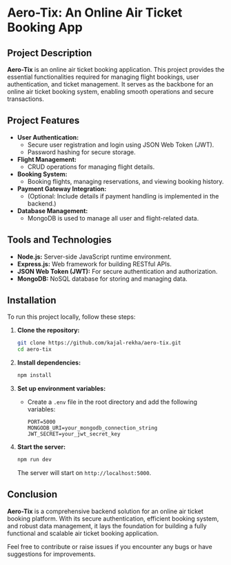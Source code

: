 # Aero-Tix: An Online Air Ticket Booking App

## Project Description

**Aero-Tix** is an online air ticket booking application. This project provides the essential functionalities required for managing flight bookings, user authentication, and ticket management. It serves as the backbone for an online air ticket booking system, enabling smooth operations and secure transactions.

## Project Features

- **User Authentication:** 
  - Secure user registration and login using JSON Web Token (JWT).
  - Password hashing for secure storage.
- **Flight Management:** 
  - CRUD operations for managing flight details.
- **Booking System:** 
  - Booking flights, managing reservations, and viewing booking history.
- **Payment Gateway Integration:**
  - (Optional: Include details if payment handling is implemented in the backend.)
- **Database Management:**
  - MongoDB is used to manage all user and flight-related data.
  
## Tools and Technologies

- **Node.js:** Server-side JavaScript runtime environment.
- **Express.js:** Web framework for building RESTful APIs.
- **JSON Web Token (JWT):** For secure authentication and authorization.
- **MongoDB:** NoSQL database for storing and managing data.

## Installation

To run this project locally, follow these steps:

1. **Clone the repository:**
    ```bash
    git clone https://github.com/kajal-rekha/aero-tix.git
    cd aero-tix
    ```

2. **Install dependencies:**
    ```bash
    npm install
    ```

3. **Set up environment variables:**
   - Create a `.env` file in the root directory and add the following variables:
     ```plaintext
     PORT=5000
     MONGODB_URI=your_mongodb_connection_string
     JWT_SECRET=your_jwt_secret_key
     ```

4. **Start the server:**
    ```bash
    npm run dev
    ```

   The server will start on `http://localhost:5000`.

## Conclusion

**Aero-Tix** is a comprehensive backend solution for an online air ticket booking platform. With its secure authentication, efficient booking system, and robust data management, it lays the foundation for building a fully functional and scalable air ticket booking application.

Feel free to contribute or raise issues if you encounter any bugs or have suggestions for improvements.
